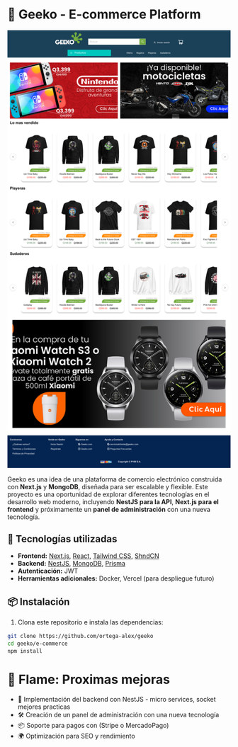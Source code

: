# 🛒 Geeko - E-commerce Platform  

![Geeko Screenshot](./doc/images/container.png)  

Geeko es una idea de una plataforma de comercio electrónico construida con **Next.js** y **MongoDB**, diseñada para ser escalable y flexible. Este proyecto es una oportunidad de explorar diferentes tecnologías en el desarrollo web moderno, incluyendo **NestJS para la API**, **Next.js para el frontend** y próximamente un **panel de administración** con una nueva tecnología.  

## 🚀 Tecnologías utilizadas  

- **Frontend:** [Next.js](https://nextjs.org/), [React](https://reactjs.org/), [Tailwind CSS](https://tailwindcss.com/), [ShndCN](https://ui.shadcn.com) 
- **Backend:** [NestJS](https://nestjs.com/), [MongoDB](https://www.mongodb.com/), [Prisma](https://docs.nestjs.com/recipes/prisma)  
- **Autenticación:** JWT  
- **Herramientas adicionales:** Docker, Vercel (para despliegue futuro)  

## 📦 Instalación  

1. Clona este repositorio e instala las dependencias:  

```bash
git clone https://github.com/ortega-alex/geeko
cd geeko/e-commerce
npm install
```

# 📢 Flame: Proximas mejoras

- 🚀 Implementación del backend con NestJS - micro services, socket mejores practicas
- 🛠️ Creación de un panel de administración con una nueva tecnología
- 📦 Soporte para pagos con (Stripe o MercadoPago)
- 🌍 Optimización para SEO y rendimiento

